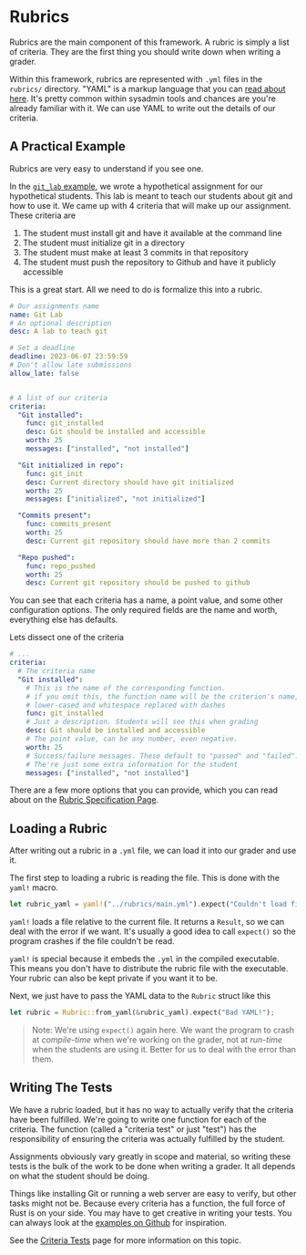 # Rubrics
Rubrics are the main component of this framework. A rubric is simply a list of criteria. They are the first thing you should write down when writing a grader.

Within this framework, rubrics are represented with `.yml` files in the `rubrics/` directory. "YAML" is a markup language that you can [read about here](https://docs.ansible.com/ansible/latest/reference_appendices/YAMLSyntax.html). It's pretty common within sysadmin tools and chances are you're already familiar with it. We can use YAML to write out the details of our criteria.

## A Practical Example
Rubrics are very easy to understand if you see one.

In the [`git_lab` example](https://github.com/llamicron/rubric/tree/master/examples/git_lab), we wrote a hypothetical assignment for our hypothetical students. This lab is meant to teach our students about git and how to use it. We came up with 4 criteria that will make up our assignment. These criteria are

1. The student must install git and have it available at the command line
1. The student must initialize git in a directory
1. The student must make at least 3 commits in that repository
1. The student must push the repository to Github and have it publicly accessible

This is a great start. All we need to do is formalize this into a rubric.

```yml
# Our assignments name
name: Git Lab
# An optional description
desc: A lab to teach git

# Set a deadline
deadline: 2023-06-07 23:59:59
# Don't allow late submissions
allow_late: false


# A list of our criteria
criteria:
  "Git installed":
    func: git_installed
    desc: Git should be installed and accessible
    worth: 25
    messages: ["installed", "not installed"]

  "Git initialized in repo":
    func: git_init
    desc: Current directory should have git initialized
    worth: 25
    messages: ["initialized", "not initialized"]

  "Commits present":
    func: commits_present
    worth: 25
    desc: Current git repository should have more than 2 commits

  "Repo pushed":
    func: repo_pushed
    worth: 25
    desc: Current git repository should be pushed to github
```

You can see that each criteria has a name, a point value, and some other configuration options. The only required fields are the name and worth, everything else has defaults.

Lets dissect one of the criteria
```yml
# ...
criteria:
  # The criteria name
  "Git installed":
    # This is the name of the corresponding function.
    # if you omit this, the function name will be the criterion's name,
    # lower-cased and whitespace replaced with dashes
    func: git_installed
    # Just a description. Students will see this when grading
    desc: Git should be installed and accessible
    # The point value, can be any number, even negative.
    worth: 25
    # Success/failure messages. These default to "passed" and "failed".
    # The're just some extra information for the student
    messages: ["installed", "not installed"]
```

There are a few more options that you can provide, which you can read about on the [Rubric Specification Page](spec.md).

## Loading a Rubric
After writing out a rubric in a `.yml` file, we can load it into our grader and use it.

The first step to loading a rubric is reading the file. This is done with the `yaml!` macro.

```rust ,noplaypen
let rubric_yaml = yaml!("../rubrics/main.yml").expect("Couldn't load file!");
```

`yaml!` loads a file relative to the current file. It returns a `Result`, so we can deal with the error if we want. It's usually a good idea to call `expect()` so the program crashes if the file couldn't be read.

`yaml!` is special because it embeds the `.yml` in the compiled executable. This means you don't have to distribute the rubric file with the executable. Your rubric can also be kept private if you want it to be.

Next, we just have to pass the YAML data to the `Rubric` struct like this

```rust ,noplaypen
let rubric = Rubric::from_yaml(&rubric_yaml).expect("Bad YAML!");
```

> Note: We're using `expect()` again here. We want the program to crash at *compile-time* when we're working on the grader, not at *run-time* when the students are using it. Better for us to deal with the error than them.

## Writing The Tests
We have a rubric loaded, but it has no way to actually verify that the criteria have been fulfilled. We're going to write one function for each of the criteria. The function (called a "criteria test" or just "test") has the responsibility of ensuring the criteria was actually fulfilled by the student.

Assignments obviously vary greatly in scope and material, so writing these tests is the bulk of the work to be done when writing a grader. It all depends on what the student should be doing.

Things like installing Git or running a web server are easy to verify, but other tasks might not be. Because every criteria has a function, the full force of Rust is on your side. You may have to get creative in writing your tests. You can always look at the [examples on Github](https://github.com/llamicron/rubric/tree/master/examples) for inspiration.

See the [Criteria Tests](tests.md) page for more information on this topic.
